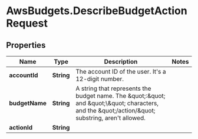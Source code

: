 # AwsBudgets.DescribeBudgetActionRequest

## Properties

Name | Type | Description | Notes
------------ | ------------- | ------------- | -------------
**accountId** | **String** | The account ID of the user. It&#39;s a 12-digit number. | 
**budgetName** | **String** |  A string that represents the budget name. The \&quot;:\&quot; and \&quot;\\\&quot; characters, and the \&quot;/action/\&quot; substring, aren&#39;t allowed. | 
**actionId** | **String** |  | 


